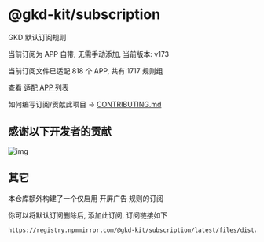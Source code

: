 # @gkd-kit/subscription

GKD 默认订阅规则

当前订阅为 APP 自带, 无需手动添加, 当前版本: v173

当前订阅文件已适配 818 个 APP, 共有 1717 规则组

查看 [适配 APP 列表](./AppList.md)

如何编写订阅/贡献此项目 -> [CONTRIBUTING.md](./CONTRIBUTING.md)

## 感谢以下开发者的贡献

![img](https://contrib.rocks/image?repo=gkd-kit/subscription&_v=173)

## 其它

本仓库额外构建了一个仅启用 开屏广告 规则的订阅

你可以将默认订阅删除后, 添加此订阅, 订阅链接如下

```txt
https://registry.npmmirror.com/@gkd-kit/subscription/latest/files/dist/gkd.openad.json
```
